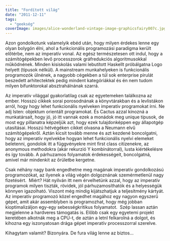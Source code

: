 ```yaml
---
title: "Fordított világ"
date: "2011-12-11"
tags: 
  - "geekség"
coverImage: images/alice-wonderland-vintage-image-graphicsfairy007c.jpg
---
```


Azon gondolkotunk valamelyik ebéd után, hogy milyen érdekes lenne egy olyan bolygón élni, ahol a funkcionális programozási paradigma került előtérbe, nem az imperatív vonal. Az egész természetesen ott indul, hogy a számítógépekben levő processzorok gráfredukciós algoritmusokkal működnének. Minden kisiskolás valami lebutított Haskellt próbálgatna Logo helyett (típusok nélkül). A mainstream munkahelyeken is funkcionális programozók ülnének, a nagyobb cégekben a túl sok enterprise pirulát beszedett arhitectektek pedig mindent kategóriákkal és én nem tudom milyen bifunktorokal absztrahálnának szarrá.

Az imperatív világgal gyakorlatilag csak az egyetemeken találkozna az ember. Hosszú cikkek sorai porosodnának a könyvtárakban és a levlistákon arról, hogy hogy lehet funkcionális nyelveken imperatív programokat írni. Ne adj Isten: objektum orientált programokat. És Cactus azzal kínozná a munkatársait, hogy jó, jó itt vannak ezek a monádok meg unique típusok, de most egy pillanatra képzeljük azt, hogy ezek tulajdonképpen egy állapotgép utasításai. Hosszú hétvégéken cikket olvasna a Neumann elvű számítógépekről. Aztán kicsit tovább menne és azt kezdené boncolgatni, hogy az imperatív nyelvekbe hogyan lehet funkcionális nyelvi elemeket beletenni, gondolok itt a függvényekre mint first class citizenekre, az anonymous methodokra (akár rekurzió Y kombinátorral), lusta kiértékelésre és így tovább. A párhuzamos folyamatok érdekességeit, boncolgatná, amivel már mindenkit az őrületbe kergetne.

Csak néhány nagy bank engedhetne meg magának imperatív gondolkozású programozókat, az ilyenek a világ végén dolgoznának szemérmetlenül nagy fizetésért.  Miért? Hát nyilván itt nem érvelhetünk azzal, hogy az imperatív programok milyen tiszták, rövidek, jól párhuzamosíthatók és a helyességük könnyen igazolható. Viszont még mindig kijátszhatjuk a teljesítmény kártyát. Az imperatív programozó közel engedhet magához egy nagyon egyszerű gépet, amit akár assemblyben is programozhat, hogy még jobban kioptimalizáljon egy-egy sebességkritikus folyamatot.  Szép lassan aztán megjelenne a hardveres támogatás is. Előbb csak egy egyetemi projekt keretében alkotnák meg a CPU-t, de aztán a letnI felkarolná a dolgot, és kihozna egy iszonyatosan drága gépet imperatív processzorral szerelve.

Kihagytam valamit? Bizonyára. De fura világ lenne az biztos...
